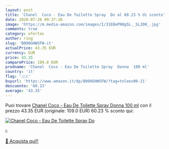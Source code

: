```yaml
---
layout: post
title: 'Chanel  Coco - Eau De Toilette Spray  Do al 60.23 % di sconto'
date: 2020-07-26 09:37:28
image: 'https://m.media-amazon.com/images/I/31EBePN8g5L._SL200_.jpg'
comments: true
category: ofertas
author: ring
slug: 'B000GHWSFW-it'
actualPrice: 43.35 EUR
currency: EUR
price: 43.35
comparePrice: 109.0 EUR
prodname: 'Chanel  Coco - Eau De Toilette Spray  Donna  100 ml'
country: 'it'
flag: '🇮🇹'
buyurl: 'https://www.amazon.it/dp/B000GHWSFW/?tag=tolees00-21'
descuento: '60.23'
average: '43.35'
---
```


Puoi trovare [Chanel  Coco - Eau De Toilette Spray  Donna  100 ml](https://www.amazon.it/dp/B000GHWSFW/?tag=tolees00-21) con il prezzo 43.35 EUR (originale: 109.0 EUR) 60.23 % sconto qui:

[![Chanel  Coco - Eau De Toilette Spray  Do](https://m.media-amazon.com/images/I/31EBePN8g5L._SL200_.jpg)](https://www.amazon.it/dp/B000GHWSFW/?tag=tolees00-21)

ℹ️:


[🛒 Acquista qui!!](https://www.amazon.it/dp/B000GHWSFW/?tag=tolees00-21)
